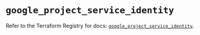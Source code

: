 # `google_project_service_identity`

Refer to the Terraform Registry for docs: [`google_project_service_identity`](https://registry.terraform.io/providers/hashicorp/google-beta/5.23.0/docs/resources/google_project_service_identity).
